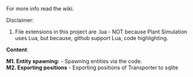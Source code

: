 For more info read the wiki.

Disclaimer:

1. File extensions in this project are .lua - NOT because Plant Simulation uses Lua, but because, github support Lua, code highlighting.


**Content**:

**M1. Entity spawning:**
    - Spawning entities via the code.  
**M2. Exporting positions**
    - Exporting positions of Transporter to sqlite
